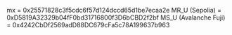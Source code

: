 
mx = 0x25571828c3f5cdc6f57d124dccd65d1be7ecaa2e
MR_U (Sepolia) = 0xD5819A32329b04fF0bd31716800f3D6bCBD2f2bf
MS_U (Avalanche Fuji) = 0x4242CbDf2569adD88DC679cFa5c78A199637b963
